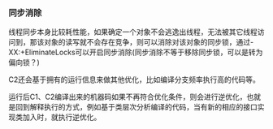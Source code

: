 ### 同步消除

线程同步本身比较耗性能，如果确定一个对象不会逃逸出线程，无法被其它线程访问到，那该对象的读写就不会存在竞争，则可以消除对该对象的同步锁，通过-XX:+EliminateLocks可以开启同步消除\(同步消除不等于移除同步锁，可以是转为偏向锁？\)

C2还会基于拥有的运行信息来做其他优化，比如编译分支频率执行高的代码等。

运行后C1、C2编译出来的机器码如果不再符合优化条件，则会进行逆优化，也就是回到解释执行的方式，例如基于类层次分析编译的代码，当有新的相应的接口实现类加入时，就执行逆优化。

